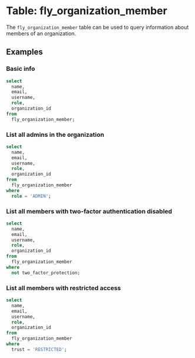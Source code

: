 # Table: fly_organization_member

The `fly_organization_member` table can be used to query information about members of an organization.

## Examples

### Basic info

```sql
select
  name,
  email,
  username,
  role,
  organization_id
from
  fly_organization_member;
```

### List all admins in the organization

```sql
select
  name,
  email,
  username,
  role,
  organization_id
from
  fly_organization_member
where
  role = 'ADMIN';
```

### List all members with two-factor authentication disabled

```sql
select
  name,
  email,
  username,
  role,
  organization_id
from
  fly_organization_member
where
  not two_factor_protection;
```

### List all members with restricted access

```sql
select
  name,
  email,
  username,
  role,
  organization_id
from
  fly_organization_member
where
  trust = 'RESTRICTED';
```
